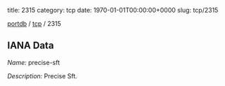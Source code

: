 title: 2315
category: tcp
date: 1970-01-01T00:00:00+0000
slug: tcp/2315

[portdb](/) / [tcp](/category/tcp.html) / 2315


## IANA Data

_Name:_ precise-sft

_Description:_ Precise Sft.

